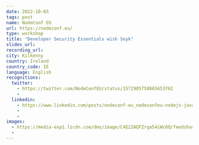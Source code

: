 ```yaml
---
date: 2022-10-03
tags: post
name: NodeConf EU
url: https://nodeconf.eu/
type: workshop
title: "Developer Security Essentials wish Snyk"
slides_url:
recording_url: 
city: Kilkenny
country: Ireland 
country_code: IE
language: English
recognitions:
  twitter:
    - https://twitter.com/NodeConfEU/status/1572905758865653762
    - 
  linkedin:
    - https://www.linkedin.com/posts/nodeconf-eu_nodeconfeu-nodejs-javascript-activity-6978674858641481728--Vo7?utm_source=share&utm_medium=member_desktop
    - 
    - 
images:
  - https://media-exp1.licdn.com/dms/image/C4E22AQFZrga54iWc6Q/feedshare-shrink_1280/0/1663845742393?e=1666828800&v=beta&t=BU03LqeUcGVnLIOehCGAtnHZeh8LYBPiG3Kw-C1PGGs
  - 
---
```


